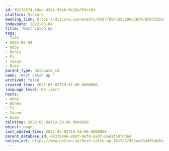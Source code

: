 ```yaml
---
id: f617d574-5dac-43a4-93ab-0e18a766cc64
platform: Discord
meeting_link: https://discord.com/events/830770544253206538/970597156681568276
indexDate: 2022-05-04
title: 'Host catch up '
tags:
- Talk
- 2022-05-04
- Abby
- Bones
- Pi
- Jason
- Duke
parent_type: database_id
name: 'Host catch up '
archived: false
created_time: 2022-05-02T19:41:00.0000000
language_level: No limit
hosts:
- Abby
- Bones
- Pi
- Jason
- Duke
talktime: 2022-05-04T19:30:00.0000000
object: page
last_edited_time: 2022-05-02T19:56:00.0000000
parent_database_id: e9339446-880f-4ef0-8ad7-8ad1f507dded
notion_url: https://www.notion.so/Host-catch-up-f617d5745dac43a493ab0e18a766cc64
---
```





